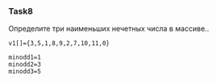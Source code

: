 ### Task8

Определите три наименьших нечетных числа в массиве..

```
v1[]={3,5,1,8,9,2,7,10,11,0}

minodd1=1
minodd2=3
minodd3=5
```
